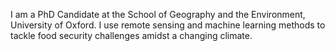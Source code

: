 I am a PhD Candidate at the School of Geography and the Environment, University of Oxford. I use remote sensing and machine learning methods to tackle food security challenges amidst a changing climate. 
